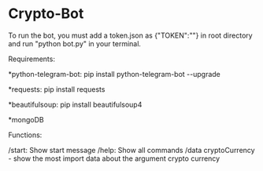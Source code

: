 # Crypto-Bot

To run the bot, you must add a token.json as {"TOKEN":"<TOKEN NUMBER>"} in root directory
and run "python bot.py" in your terminal.
  
Requirements:

*python-telegram-bot: pip install python-telegram-bot --upgrade

*requests: pip install requests

*beautifulsoup: pip install beautifulsoup4

*mongoDB

Functions:

/start: Show start message
/help: Show all commands
/data cryptoCurrency  - show the most import data about the argument crypto currency
